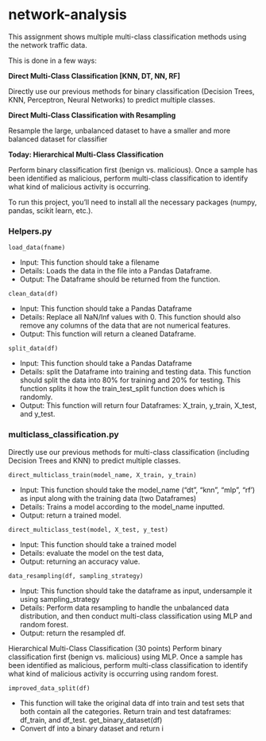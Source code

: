 # network-analysis

This assignment shows multiple multi-class classification methods using the network traffic data.

This is done in a few ways:

**Direct Multi-Class Classification [KNN, DT, NN, RF]**

Directly use our previous methods for binary classification (Decision Trees, KNN, Perceptron, Neural Networks) to predict multiple classes.

**Direct Multi-Class Classification with Resampling**

Resample the large, unbalanced dataset to have a smaller and more balanced dataset for classifier

**Today: Hierarchical Multi-Class Classification**

Perform binary classification first (benign vs. malicious). Once a sample has been identified as malicious, perform multi-class classification to identify what kind of malicious activity is occurring.


To run this project, you’ll need to install all
the necessary packages (numpy, pandas, scikit learn, etc.). 

### Helpers.py

`load_data(fname)`
- Input: This function should take a filename 
- Details: Loads the data in the file into a Pandas Dataframe.
- Output: The Dataframe should be returned from the function.

`clean_data(df)`
- Input: This function should take a Pandas Dataframe 
- Details: Replace all NaN/Inf values with 0. This function should also remove any columns of the data that are not numerical features.
- Output: This function will return a cleaned Dataframe.

`split_data(df)`
- Input: This function should take a Pandas Dataframe
- Details: split the Dataframe into training and testing data. This function should split the data into 80% for training and 20% for testing. This function splits it how the train_test_split function does which is randomly.
- Output: This function will return four Dataframes: X_train, y_train, X_test, and y_test.



### multiclass_classification.py

Directly use our previous methods for multi-class classification (including Decision Trees and
KNN) to predict multiple classes.

`direct_multiclass_train(model_name, X_train, y_train)`
- Input: This function should take the model_name (“dt”, “knn”, “mlp”, “rf’) as input along with the training data (two Dataframes) 
- Details: Trains a model according to the model_name inputted.
- Output: return a trained model.

`direct_multiclass_test(model, X_test, y_test)`
- Input: This function should take a trained model 
- Details: evaluate the model on the test data,
- Output: returning an accuracy value.

`data_resampling(df, sampling_strategy)`
- Input: This function should take the dataframe as input, undersample it using sampling_strategy
- Details: Perform data resampling to handle the unbalanced data distribution, and then conduct multi-class classification using MLP and random forest.
- Output: return the resampled df.

Hierarchical Multi-Class Classification (30 points)
Perform binary classification first (benign vs. malicious) using MLP. Once a sample has been
identified as malicious, perform multi-class classification to identify what kind of malicious
activity is occurring using random forest.

`improved_data_split(df)`
- This function will take the original data df into train and test sets that both contain all the
categories. Return train and test dataframes: df_train, and df_test.
get_binary_dataset(df)
- Convert df into a binary dataset and return i